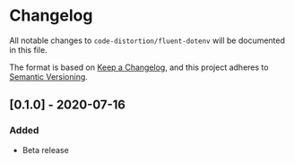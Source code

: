 # Changelog

All notable changes to `code-distortion/fluent-dotenv` will be documented in this file.

The format is based on [Keep a Changelog](https://keepachangelog.com/en/1.0.0/), and this project adheres to [Semantic Versioning](https://semver.org/spec/v2.0.0.html).



## [0.1.0] - 2020-07-16

### Added
- Beta release
